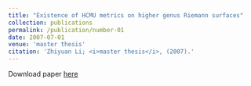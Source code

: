 ```yaml
---
title: "Existence of HCMU metrics on higher genus Riemann surfaces"
collection: publications
permalink: /publication/number-01
date: 2007-07-01
venue: 'master thesis'
citation: 'Zhiyuan Li; <i>master thesis</i>, (2007).'
---
```


Download paper [here](http://scms-lzy.github.io/files/paper.pdf)


